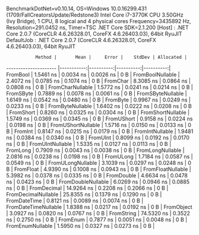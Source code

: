 
BenchmarkDotNet=v0.10.14, OS=Windows 10.0.16299.431 (1709/FallCreatorsUpdate/Redstone3)
Intel Core i7-3770K CPU 3.50GHz (Ivy Bridge), 1 CPU, 8 logical and 4 physical cores
Frequency=3435892 Hz, Resolution=291.0452 ns, Timer=TSC
.NET Core SDK=2.1.200
  [Host]     : .NET Core 2.0.7 (CoreCLR 4.6.26328.01, CoreFX 4.6.26403.03), 64bit RyuJIT
  DefaultJob : .NET Core 2.0.7 (CoreCLR 4.6.26328.01, CoreFX 4.6.26403.03), 64bit RyuJIT


               Method |       Mean |     Error |    StdDev | Allocated |
--------------------- |-----------:|----------:|----------:|----------:|
             FromBool |  1.5461 ns | 0.0034 ns | 0.0026 ns |       0 B |
     FromBoolNullable |  2.4072 ns | 0.0785 ns | 0.1074 ns |       0 B |
             FromChar |  8.3085 ns | 0.0864 ns | 0.0808 ns |       0 B |
     FromCharNullable |  1.5772 ns | 0.0241 ns | 0.0214 ns |       0 B |
            FromSByte |  0.7889 ns | 0.0078 ns | 0.0061 ns |       0 B |
    FromSByteNullable |  1.6149 ns | 0.0542 ns | 0.0480 ns |       0 B |
             FromByte |  0.9967 ns | 0.0249 ns | 0.0233 ns |       0 B |
     FromByteNullable |  1.6402 ns | 0.0222 ns | 0.0208 ns |       0 B |
            FromShort |  0.8260 ns | 0.0325 ns | 0.0304 ns |       0 B |
    FromShortNullable |  1.5749 ns | 0.0369 ns | 0.0345 ns |       0 B |
           FromUShort |  0.9158 ns | 0.0224 ns | 0.0198 ns |       0 B |
   FromUShortNullable |  1.5716 ns | 0.0150 ns | 0.0133 ns |       0 B |
              FromInt |  0.8147 ns | 0.0215 ns | 0.0179 ns |       0 B |
      FromIntNullable |  1.9481 ns | 0.0384 ns | 0.0340 ns |       0 B |
             FromUInt |  0.8099 ns | 0.0192 ns | 0.0170 ns |       0 B |
     FromUIntNullable |  1.5335 ns | 0.0127 ns | 0.0113 ns |       0 B |
             FromLong |  0.7909 ns | 0.0043 ns | 0.0038 ns |       0 B |
     FromLongNullable |  2.0816 ns | 0.0238 ns | 0.0198 ns |       0 B |
            FromULong |  1.7184 ns | 0.0587 ns | 0.0549 ns |       0 B |
    FromULongNullable |  3.1039 ns | 0.0297 ns | 0.0248 ns |       0 B |
            FromFloat |  4.9390 ns | 0.1008 ns | 0.0943 ns |       0 B |
    FromFloatNullable |  5.3982 ns | 0.0378 ns | 0.0335 ns |       0 B |
           FromDouble |  4.6634 ns | 0.0478 ns | 0.0423 ns |       0 B |
   FromDoubleNullable |  6.0269 ns | 0.0946 ns | 0.0885 ns |       0 B |
          FromDecimal | 14.9264 ns | 0.2208 ns | 0.2066 ns |       0 B |
  FromDecimalNullable | 25.8355 ns | 0.1379 ns | 0.1290 ns |       0 B |
         FromDateTime |  0.8121 ns | 0.0089 ns | 0.0074 ns |       0 B |
 FromDateTimeNullable |  1.8388 ns | 0.0217 ns | 0.0192 ns |       0 B |
           FromObject |  3.0927 ns | 0.0820 ns | 0.0767 ns |       0 B |
           FromString | 74.5320 ns | 0.3522 ns | 0.2750 ns |       0 B |
             FromEnum |  0.7877 ns | 0.0051 ns | 0.0048 ns |       0 B |
     FromEnumNullable |  1.5950 ns | 0.0327 ns | 0.0273 ns |       0 B |
